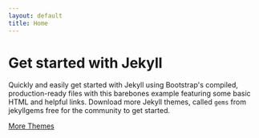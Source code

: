 ```yaml
---
layout: default
title: Home
---
```


<h1 class="text-body-emphasis">Get started with Jekyll</h1>
  <p class="fs-5 col-md-8">Quickly and easily get started with Jekyll using Bootstrap's compiled, production-ready files with this barebones example featuring some basic HTML and helpful links. Download more Jekyll themes, called <code>gems</code> from jekyllgems free for the community to get started.</p>
      
  <div class="mb-5">
    <a href="https://github.com/jekyllgems/templates" target="_blank" class="btn btn-danger px-4">
      <i class="fa-solid fa-up-right-from-square"></i> More Themes
    </a>
  </div>
